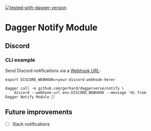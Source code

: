 [![tested-with-dagger-version](https://img.shields.io/badge/Tested%20with%20dagger-0.10.1-success?style=for-the-badge)](https://github.com/dagger/dagger/releases/tag/v0.10.1)

# Dagger Notify Module

## Discord

### CLI example

Send Discord notifications via a [Webhook URL](https://support.discord.com/hc/en-us/articles/228383668-Intro-to-Webhooks):

```console
export DISCORD_WEBHOOK=<your-discord-webhook-here>

dagger call -m github.com/gerhard/daggerverse/notify \
    discord --webhook-url env:DISCORD_WEBHOOK --message 'Hi from Dagger Notify Module 👋'
```

## Future improvements

- [ ] Slack notifications
